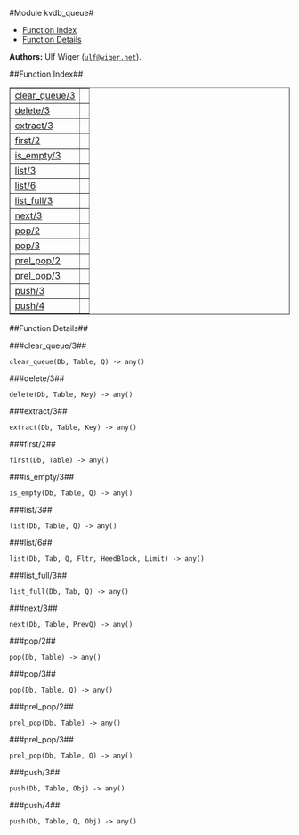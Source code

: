 

#Module kvdb_queue#
* [Function Index](#index)
* [Function Details](#functions)


__Authors:__ Ulf Wiger ([`ulf@wiger.net`](mailto:ulf@wiger.net)).<a name="index"></a>

##Function Index##


<table width="100%" border="1" cellspacing="0" cellpadding="2" summary="function index"><tr><td valign="top"><a href="#clear_queue-3">clear_queue/3</a></td><td></td></tr><tr><td valign="top"><a href="#delete-3">delete/3</a></td><td></td></tr><tr><td valign="top"><a href="#extract-3">extract/3</a></td><td></td></tr><tr><td valign="top"><a href="#first-2">first/2</a></td><td></td></tr><tr><td valign="top"><a href="#is_empty-3">is_empty/3</a></td><td></td></tr><tr><td valign="top"><a href="#list-3">list/3</a></td><td></td></tr><tr><td valign="top"><a href="#list-6">list/6</a></td><td></td></tr><tr><td valign="top"><a href="#list_full-3">list_full/3</a></td><td></td></tr><tr><td valign="top"><a href="#next-3">next/3</a></td><td></td></tr><tr><td valign="top"><a href="#pop-2">pop/2</a></td><td></td></tr><tr><td valign="top"><a href="#pop-3">pop/3</a></td><td></td></tr><tr><td valign="top"><a href="#prel_pop-2">prel_pop/2</a></td><td></td></tr><tr><td valign="top"><a href="#prel_pop-3">prel_pop/3</a></td><td></td></tr><tr><td valign="top"><a href="#push-3">push/3</a></td><td></td></tr><tr><td valign="top"><a href="#push-4">push/4</a></td><td></td></tr></table>


<a name="functions"></a>

##Function Details##

<a name="clear_queue-3"></a>

###clear_queue/3##


`clear_queue(Db, Table, Q) -> any()`

<a name="delete-3"></a>

###delete/3##


`delete(Db, Table, Key) -> any()`

<a name="extract-3"></a>

###extract/3##


`extract(Db, Table, Key) -> any()`

<a name="first-2"></a>

###first/2##


`first(Db, Table) -> any()`

<a name="is_empty-3"></a>

###is_empty/3##


`is_empty(Db, Table, Q) -> any()`

<a name="list-3"></a>

###list/3##


`list(Db, Table, Q) -> any()`

<a name="list-6"></a>

###list/6##


`list(Db, Tab, Q, Fltr, HeedBlock, Limit) -> any()`

<a name="list_full-3"></a>

###list_full/3##


`list_full(Db, Tab, Q) -> any()`

<a name="next-3"></a>

###next/3##


`next(Db, Table, PrevQ) -> any()`

<a name="pop-2"></a>

###pop/2##


`pop(Db, Table) -> any()`

<a name="pop-3"></a>

###pop/3##


`pop(Db, Table, Q) -> any()`

<a name="prel_pop-2"></a>

###prel_pop/2##


`prel_pop(Db, Table) -> any()`

<a name="prel_pop-3"></a>

###prel_pop/3##


`prel_pop(Db, Table, Q) -> any()`

<a name="push-3"></a>

###push/3##


`push(Db, Table, Obj) -> any()`

<a name="push-4"></a>

###push/4##


`push(Db, Table, Q, Obj) -> any()`

